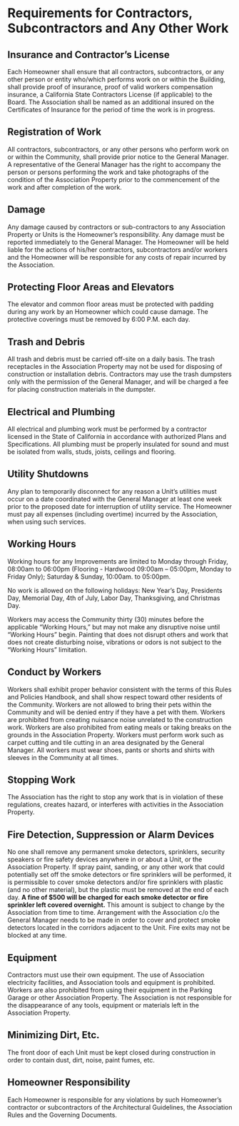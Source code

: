# Requirements for Contractors, Subcontractors and Any Other Work

## Insurance and Contractor’s License

Each Homeowner shall ensure that all contractors, subcontractors, or any other person or entity who/which performs work on or within the Building, shall provide proof of insurance, proof of valid workers compensation insurance, a California State Contractors License \(if applicable\) to the Board. The Association shall be named as an additional insured on the Certificates of Insurance for the period of time the work is in progress.

## Registration of Work

All contractors, subcontractors, or any other persons who perform work on or within the Community, shall provide prior notice to the General Manager. A representative of the General Manager has the right to accompany the person or persons performing the work and take photographs of the condition of the Association Property prior to the commencement of the work and after completion of the work.

## Damage

Any damage caused by contractors or sub-contractors to any Association Property or Units is the Homeowner’s responsibility. Any damage must be reported immediately to the General Manager. The Homeowner will be held liable for the actions of his/her contractors, subcontractors and/or workers and the Homeowner will be responsible for any costs of repair incurred by the Association.

## Protecting Floor Areas and Elevators

The elevator and common floor areas must be protected with padding during any work by an Homeowner which could cause damage. The protective coverings must be removed by 6:00 P.M. each day.

## Trash and Debris

All trash and debris must be carried off-site on a daily basis. The trash receptacles in the Association Property may not be used for disposing of construction or installation debris. Contractors may use the trash dumpsters only with the permission of the General Manager, and will be charged a fee for placing construction materials in the dumpster.

## Electrical and Plumbing

All electrical and plumbing work must be performed by a contractor licensed in the State of California in accordance with authorized Plans and Specifications. All plumbing must be properly insulated for sound and must be isolated from walls, studs, joists, ceilings and flooring.

## Utility Shutdowns

Any plan to temporarily disconnect for any reason a Unit’s utilities must occur on a date coordinated with the General Manager at least one week prior to the proposed date for interruption of utility service. The Homeowner must pay all expenses \(including overtime\) incurred by the Association, when using such services.

## Working Hours

Working hours for any Improvements are limited to Monday through Friday, 08:00am to 06:00pm \(Flooring - Hardwood 09:00am – 05:00pm, Monday to Friday Only\); Saturday & Sunday, 10:00am. to 05:00pm.

No work is allowed on the following holidays: New Year’s Day, Presidents Day, Memorial Day, 4th of July, Labor Day, Thanksgiving, and Christmas Day.

Workers may access the Community thirty \(30\) minutes before the applicable “Working Hours,” but may not make any disruptive noise until “Working Hours” begin. Painting that does not disrupt others and work that does not create disturbing noise, vibrations or odors is not subject to the “Working Hours” limitation.

## Conduct by Workers

Workers shall exhibit proper behavior consistent with the terms of this Rules and Policies Handbook, and shall show respect toward other residents of the Community. Workers are not allowed to bring their pets within the Community and will be denied entry if they have a pet with them. Workers are prohibited from creating nuisance noise unrelated to the construction work. Workers are also prohibited from eating meals or taking breaks on the grounds in the Association Property. Workers must perform work such as carpet cutting and tile cutting in an area designated by the General Manager. All workers must wear shoes, pants or shorts and shirts with sleeves in the Community at all times.

## Stopping Work

The Association has the right to stop any work that is in violation of these regulations, creates hazard, or interferes with activities in the Association Property.

## Fire Detection, Suppression or Alarm Devices

No one shall remove any permanent smoke detectors, sprinklers, security speakers or fire safety devices anywhere in or about a Unit, or the Association Property. If spray paint, sanding, or any other work that could potentially set off the smoke detectors or fire sprinklers will be performed, it is permissible to cover smoke detectors and/or fire sprinklers with plastic \(and no other material\), but the plastic must be removed at the end of each day. **A fine of $500 will be charged for each smoke detector or fire sprinkler left covered overnight.** This amount is subject to change by the Association from time to time. Arrangement with the Association c/o the General Manager needs to be made in order to cover and protect smoke detectors located in the corridors adjacent to the Unit. Fire exits may not be blocked at any time.

## Equipment

Contractors must use their own equipment. The use of Association electricity facilities, and Association tools and equipment is prohibited. Workers are also prohibited from using their equipment in the Parking Garage or other Association Property. The Association is not responsible for the disappearance of any tools, equipment or materials left in the Association Property.

## Minimizing Dirt, Etc.

The front door of each Unit must be kept closed during construction in order to contain dust, dirt, noise, paint fumes, etc.

## Homeowner Responsibility

Each Homeowner is responsible for any violations by such Homeowner’s contractor or subcontractors of the Architectural Guidelines, the Association Rules and the Governing Documents.

